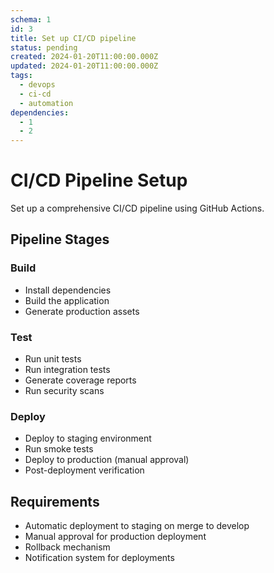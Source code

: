 ```yaml
---
schema: 1
id: 3
title: Set up CI/CD pipeline
status: pending
created: 2024-01-20T11:00:00.000Z
updated: 2024-01-20T11:00:00.000Z
tags:
  - devops
  - ci-cd
  - automation
dependencies:
  - 1
  - 2
---
```


# CI/CD Pipeline Setup

Set up a comprehensive CI/CD pipeline using GitHub Actions.

## Pipeline Stages

### Build

- Install dependencies
- Build the application
- Generate production assets

### Test

- Run unit tests
- Run integration tests
- Generate coverage reports
- Run security scans

### Deploy

- Deploy to staging environment
- Run smoke tests
- Deploy to production (manual approval)
- Post-deployment verification

## Requirements

- Automatic deployment to staging on merge to develop
- Manual approval for production deployment
- Rollback mechanism
- Notification system for deployments
